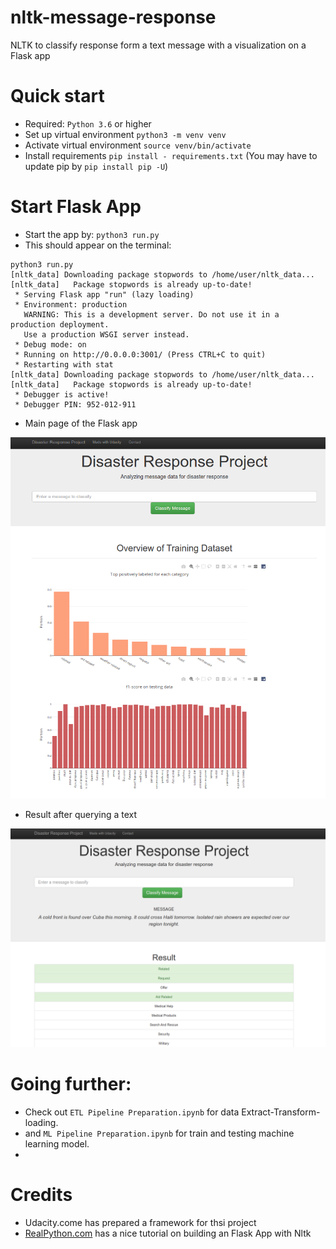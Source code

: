 # nltk-message-response
NLTK to classify response form a text message with a visualization on a Flask app

# Quick start
- Required: `Python 3.6` or higher
- Set up virtual environment
`python3 -m venv venv`
- Activate virtual environment
`source venv/bin/activate`
- Install requirements 
`pip install - requirements.txt`
(You may have to update pip by `pip install pip -U`)

# Start Flask App
- Start the app by: `python3 run.py`
- This should appear on the terminal:
```
python3 run.py 
[nltk_data] Downloading package stopwords to /home/user/nltk_data...
[nltk_data]   Package stopwords is already up-to-date!
 * Serving Flask app "run" (lazy loading)
 * Environment: production
   WARNING: This is a development server. Do not use it in a production deployment.
   Use a production WSGI server instead.
 * Debug mode: on
 * Running on http://0.0.0.0:3001/ (Press CTRL+C to quit)
 * Restarting with stat
[nltk_data] Downloading package stopwords to /home/user/nltk_data...
[nltk_data]   Package stopwords is already up-to-date!
 * Debugger is active!
 * Debugger PIN: 952-012-911
```
- Main page of the Flask app
<img src='/img/main_page.png'>

- Result after querying a text
<img src='/img/result.png'>

# Going further:
- Check out `ETL Pipeline Preparation.ipynb` for data Extract-Transform-loading.
- and `ML Pipeline Preparation.ipynb` for train and testing machine learning model.
- 

# Credits
- Udacity.come has prepared a framework for thsi project
- [RealPython.com](https://realpython.com/flask-by-example-part-3-text-processing-with-requests-beautifulsoup-nltk/) has a nice tutorial on building an Flask App with Nltk
